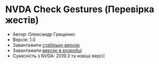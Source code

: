 # NVDA Check Gestures (Перевірка жестів)

* Автор: Олександр Грищенко
* Версія: 1.0
* Завантажити [стабільну версію][1]
* Завантажити [версію в розробці][2]
* Сумісність з NVDA: 2019.3 та новіші версії

[1]: https://github.com/grisov/checkGestures
[2]: https://github.com/grisov/checkGestures
